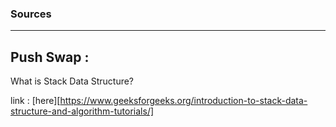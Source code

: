 ### Sources
______________

## Push Swap :

What is Stack Data Structure?

link : [here][https://www.geeksforgeeks.org/introduction-to-stack-data-structure-and-algorithm-tutorials/]
